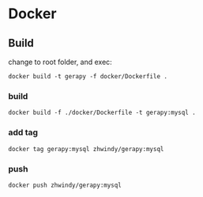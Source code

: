 # Docker

## Build

change to root folder, and exec:

```
docker build -t gerapy -f docker/Dockerfile .
```

### build
```
docker build -f ./docker/Dockerfile -t gerapy:mysql .
```

### add tag
```
docker tag gerapy:mysql zhwindy/gerapy:mysql
```

### push
```
docker push zhwindy/gerapy:mysql
```